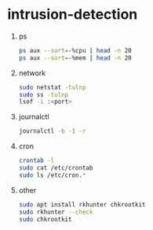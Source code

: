 # intrusion-detection

1. ps

   ```bash
   ps aux --sort=-%cpu | head -n 20
   ps aux --sort=-%mem | head -n 20
   ```

2. network

   ```bash
   sudo netstat -tulnp
   sudo ss -tulnp
   lsof -i :<port>
   ```

3. journalctl

   ```bash
   journalctl -b -1 -r
   ```

4. cron

   ```bash
   crontab -l
   sudo cat /etc/crontab
   sudo ls /etc/cron.*
   ```

5. other

   ```bash
   sudo apt install rkhunter chkrootkit
   sudo rkhunter --check
   sudo chkrootkit
   ```
